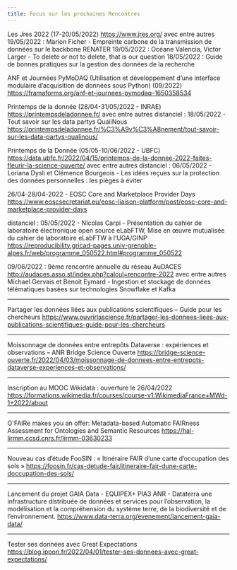 ```yaml
---
title: Focus sur les prochaines Rencontres
---
```


Les Jres 2022 (17-20/05/2022)
https://www.jres.org/
avec entre autres
    19/05/2022 : Marion Ficher - Empreinte carbone de la transmission de données sur le backbone RENATER
    19/05/2022 : Océane Valencia, Victor Larger - To delete or not to delete, that is our question
    18/05/2022 : Guide de bonnes pratiques sur la gestion des données de la recherche

ANF et Journées PyMoDAQ (Utilisation et développement d’une interface modulaire d’acquisition de données sous Python) (09/2022)
https://framaforms.org/anf-et-journees-pymodaq-1650358534

Printemps de la donnée (28/04-31/05/2022 - INRAE)
https://printempsdeladonnee.fr/
avec entre autres
    distanciel : 18/05/2022 - Tout savoir sur les data partys QualiNous 
    https://printempsdeladonnee.fr/%C3%A9v%C3%A8nement/tout-savoir-sur-les-data-partys-qualinous/

Printemps de la Donnée (05/05-10/06/2022 - UBFC)
https://data.ubfc.fr/2022/04/15/printemps-de-la-donnee-2022-faites-fleurir-la-science-ouverte/
avec entre autres
    distanciel : 06/05/2022 - Loriana Dysli et Clémence Bourgeois - Les idées reçues sur la protection des données personnelles : les pièges à éviter

26/04-28/04-2022 - EOSC Core and Marketplace Provider Days 
https://www.eoscsecretariat.eu/eosc-liaison-platform/post/eosc-core-and-marketplace-provider-days

distanciel : 05/05/2022 - NIcolas Carpi - Présentation du cahier de laboratoire électronique open source eLabFTW, Mise en œuvre mutualisée du cahier de laboratoire eLabFTW à l’UGA/GINP
https://reproducibility.gricad-pages.univ-grenoble-alpes.fr/web/programme_050522.html#programme_050522

09/06/2022 : 9ème rencontre annuelle du réseau AuDACES
http://audaces.asso.st/index.php?calcul=rencontre-2022
avec entre autres
    Michael Gervais et Benoit Eymard - Ingestion et stockage de données télématiques basées sur technologies Snowflake et Kafka

--------------------

Partager les données liées aux publications scientifiques – Guide pour les chercheurs
https://www.ouvrirlascience.fr/partager-les-donnees-liees-aux-publications-scientifiques-guide-pour-les-chercheurs

--------------------

Moissonnage de données entre entrepôts Dataverse : expériences et observations – ANR Bridge Science Ouverte
https://bridge-science-ouverte.fr/2022/04/03/moissonnage-de-donnees-entre-entrepots-dataverse-experiences-et-observations/

--------------------

Inscription au MOOC Wikidata : ouverture le 26/04/2022
https://formations.wikimedia.fr/courses/course-v1:WikimediaFrance+MWd-1+2022/about

--------------------

O'FAIRe makes you an offer: Metadata-based Automatic FAIRness Assessment for Ontologies and Semantic Resources
https://hal-lirmm.ccsd.cnrs.fr/lirmm-03630233

--------------------

Nouveau cas d’étude FooSIN : « Itinéraire FAIR d’une carte d’occupation des sols »
https://foosin.fr/cas-detude-fair/itineraire-fair-dune-carte-doccupation-des-sols/

--------------------

Lancement du projet GAIA Data - EQUIPEX+ PIA3 ANR - Dataterra
une infrastructure distribuée de données et services pour l’observation, la modélisation et la compréhension du système terre, de la biodiversité et de l’environnement.
https://www.data-terra.org/evenement/lancement-gaia-data/

--------------------

Tester ses données avec Great Expectations
https://blog.ippon.fr/2022/04/01/tester-ses-donnees-avec-great-expectations/
